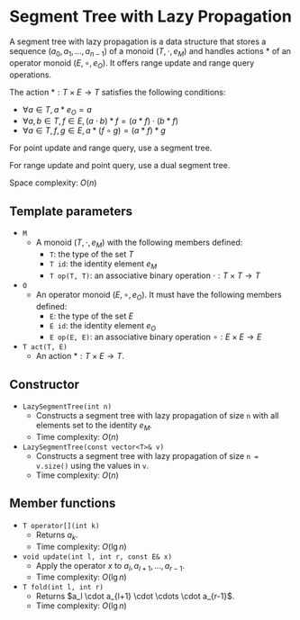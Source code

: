# Segment Tree with Lazy Propagation

A segment tree with lazy propagation is a data structure that stores a sequence $(a_0, a_1, \dots, a_{n-1})$ of a monoid $(T, \cdot, e_M)$ and handles actions $*$ of an operator monoid $(E, \circ, e_O)$. It offers range update and range query operations.

The action $*: T \times E \rightarrow T$ satisfies the following conditions:
- $\forall a \in T, a * e_O = a$
- $\forall a, b \in T, f \in E, (a \cdot b) * f = (a * f) \cdot (b * f)$
- $\forall a \in T, f, g \in E, a * (f \circ g) = (a * f) * g$

For point update and range query, use a segment tree.

For range update and point query, use a dual segment tree.

Space complexity: $O(n)$

## Template parameters

- `M`
    - A monoid $(T, \cdot, e_M)$ with the following members defined:
        - `T`: the type of the set $T$
        - `T id`: the identity element $e_M$
        - `T op(T, T)`: an associative binary operation $\cdot: T \times T \rightarrow T$
- `O`
    - An operator monoid $(E, \circ, e_O)$. It must have the following members defined:
        - `E`: the type of the set $E$
        - `E id`: the identity element $e_O$
        - `E op(E, E)`: an associative binary operation $\circ: E \times E \rightarrow E$
- `T act(T, E)`
    - An action $*: T \times E \rightarrow T$.

## Constructor

- `LazySegmentTree(int n)`
    - Constructs a segment tree with lazy propagation of size `n` with all elements set to the identity $e_M$.
    - Time complexity: $O(n)$
- `LazySegmentTree(const vector<T>& v)`
    - Constructs a segment tree with lazy propagation of size `n = v.size()` using the values in `v`.
    - Time complexity: $O(n)$

## Member functions

- `T operator[](int k)`
    - Returns $a_k$.
    - Time complexity: $O(\lg n)$
- `void update(int l, int r, const E& x)`
    - Apply the operator $x$ to $a_l, a_{l+1}, \dots, a_{r-1}$.
    - Time complexity: $O(\lg n)$
- `T fold(int l, int r)`
    - Returns $a_l \cdot a_{l+1} \cdot \cdots \cdot a_{r-1}\$.
    - Time complexity: $O(\lg n)$